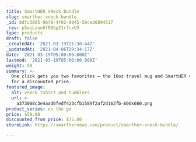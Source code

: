 ```yaml
---
title: SmartHER VNeck Bundle
slug: smarther-vneck-bundle
_id: 8dfc3865-9bf8-4f02-9945-59ced6894517
_rev: p5oiLzuoOfR9bp21r7cxU5
type: products
draft: false
_createdAt: '2021-03-19T21:38:44Z'
_updatedAt: '2021-04-06T19:34:17Z'
date: '2021-03-19T05:00:00.000Z'
lastmod: '2021-03-19T05:00:00.000Z'
weight: 50
summary: >-
  One click gets you two favorites – the 16oz travel mug and SmartHER v-neck tee
  for a discounted price.
featured_image:
  alt: vneck tshirt and tumblers
  url: >-
    a373008c3e4aad0fedf423cfb1589f2af2d162fb-600x600.png
product_series: on the go
price: $58.00
discounted_from_price: $75.00
storeLink: https://smarthernews.com/product/smarther-vneck-bundle/

---
```

 